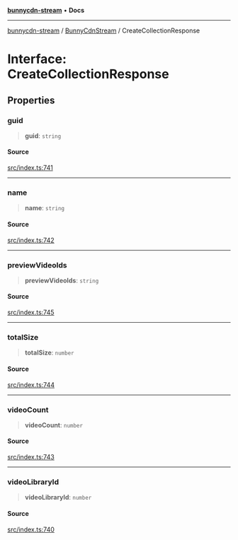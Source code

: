 [**bunnycdn-stream**](../../../README.md) • **Docs**

***

[bunnycdn-stream](../../../globals.md) / [BunnyCdnStream](../README.md) / CreateCollectionResponse

# Interface: CreateCollectionResponse

## Properties

### guid

> **guid**: `string`

#### Source

[src/index.ts:741](https://github.com/dan-online/bunnycdn-stream/blob/d70c6fd/src/index.ts#L741)

***

### name

> **name**: `string`

#### Source

[src/index.ts:742](https://github.com/dan-online/bunnycdn-stream/blob/d70c6fd/src/index.ts#L742)

***

### previewVideoIds

> **previewVideoIds**: `string`

#### Source

[src/index.ts:745](https://github.com/dan-online/bunnycdn-stream/blob/d70c6fd/src/index.ts#L745)

***

### totalSize

> **totalSize**: `number`

#### Source

[src/index.ts:744](https://github.com/dan-online/bunnycdn-stream/blob/d70c6fd/src/index.ts#L744)

***

### videoCount

> **videoCount**: `number`

#### Source

[src/index.ts:743](https://github.com/dan-online/bunnycdn-stream/blob/d70c6fd/src/index.ts#L743)

***

### videoLibraryId

> **videoLibraryId**: `number`

#### Source

[src/index.ts:740](https://github.com/dan-online/bunnycdn-stream/blob/d70c6fd/src/index.ts#L740)
